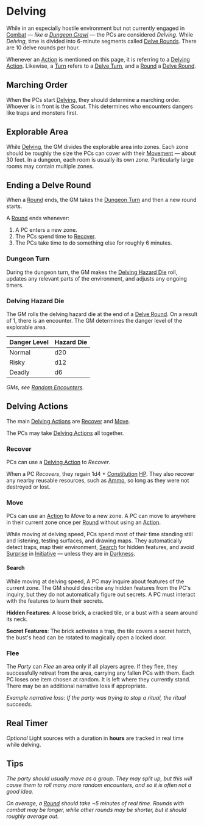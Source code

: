 # Delving

While in an especially hostile environment but not currently engaged in [Combat](../Combat/Combat.md) — *like a [Dungeon Crawl](Dungeon%20Crawl.md)* — the PCs are considered *Delving*. While *Delving*, time is divided into 6-minute segments called [Delve Rounds](../Core%20Procedures/Round.md#Delve%20Round). There are 10 delve rounds per hour.

Whenever an [Action](../Core%20Procedures/Action.md) is mentioned on this page, it is referring to a [Delving Action](../Core%20Procedures/Action.md#Delving%20Action). Likewise, a [Turn](../Core%20Procedures/Turn.md) refers to a [Delve Turn](../Core%20Procedures/Turn.md#Delve%20Turn), and a [Round](../Core%20Procedures/Round.md) a [Delve Round](../Core%20Procedures/Round.md#Delve%20Round).

## Marching Order

When the PCs start [Delving](Delving.md), they should determine a marching order. Whoever is in front is the *Scout*. This determines who encounters dangers like traps and monsters first.

## Explorable Area

While [Delving](Delving.md), the GM divides the explorable area into zones. Each zone should be roughly the size the PCs can cover with their [Movement](../Combat/Movement.md) — about 30 feet. In a dungeon, each room is usually its own zone. Particularly large rooms may contain multiple zones.

## Ending a Delve Round

When a [Round](../Core%20Procedures/Round.md) ends, the GM takes the [Dungeon Turn](#Dungeon%20Turn) and then a new round starts.

A [Round](../Core%20Procedures/Round.md) ends whenever:

1. A PC enters a new zone.
2. The PCs spend time to [Recover](Delving.md#Recover).
3. The PCs take time to do something else for roughly 6 minutes.

### Dungeon Turn

During the dungeon turn, the GM makes the [Delving Hazard Die](#Delving%20Hazard%20Die) roll, updates any relevant parts of the environment, and adjusts any ongoing timers.

### Delving Hazard Die

The GM rolls the delving hazard die at the end of a [Delve Round](../Core%20Procedures/Round.md#Delve%20Round). On a result of 1, there is an encounter. The GM determines the danger level of the explorable area.

| Danger Level | Hazard Die |
| ------------ | ---------- |
| Normal       | d20        |
| Risky        | d12        |
| Deadly       | d6         |

*GMs, see [Random Encounters](../../Resources%20for%20GMs/Creatures/Random%20Encounters.md).*

## Delving Actions

The main [Delving Actions](../Core%20Procedures/Action.md#Delving%20Action) are [Recover](Delving.md#Recover) and [Move](Delving.md#Move).

The PCs may take [Delving Actions](../Core%20Procedures/Action.md#Delving%20Action) all together.

### Recover

PCs can use a [Delving Action](../Core%20Procedures/Action.md#Delving%20Action) to *Recover*.

When a PC *Recovers*, they regain 1d4 + [Constitution](../../Player%20Characters/The%20Ability%20Scores/Constitution.md) [HP](../../Player%20Characters/Derived%20Statistics/Hit%20Points.md). They also recover any nearby reusable resources, such as [Ammo](../../Items%20and%20Gear/Weapon%20Properties/Ammo%20Property.md), so long as they were not destroyed or lost.

### Move

PCs can use an [Action](../Core%20Procedures/Action.md) to *Move* to a new zone. A PC can move to anywhere in their current zone once per [Round](../Core%20Procedures/Round.md) without using an [Action](../Core%20Procedures/Action.md).

While moving at delving speed, PCs spend most of their time standing still and listening, testing surfaces, and drawing maps. They automatically detect traps, map their environment, [Search](Delving.md#Search) for hidden features, and avoid [Surprise](../Conditions/Surprised.md) in [Initiative](../Combat/Initiative.md) — unless they are in [Darkness](../Hazards/Darkness.md).

#### Search

While moving at delving speed, A PC may inquire about features of the current zone. The GM should describe any hidden features from the PC's inquiry, but they do not automatically figure out secrets. A PC must interact with the features to learn their secrets.

**Hidden Features**: A loose brick, a cracked tile, or a bust with a seam around its neck.

**Secret Features**: The brick activates a trap, the tile covers a secret hatch, the bust's head can be rotated to magically open a locked door.

### Flee

The *Party* can *Flee* an area only if all players agree. If they flee, they successfully retreat from the area, carrying any fallen PCs with them. Each PC loses one item chosen at random. It is left where they currently stand. There may be an additional narrative loss if appropriate.

*Example narrative loss: If the party was trying to stop a ritual, the ritual succeeds.*

## Real Timer

*Optional*
Light sources with a duration in **hours** are tracked in real time while delving.

## Tips

*The party should usually move as a group. They may split up, but this will cause them to roll many more random encounters, and so it is often not a good idea.*

*On average, a [Round](../Core%20Procedures/Round.md) should take ~5 minutes of real time. Rounds with combat may be longer, while other rounds may be shorter, but it should roughly average out.*
